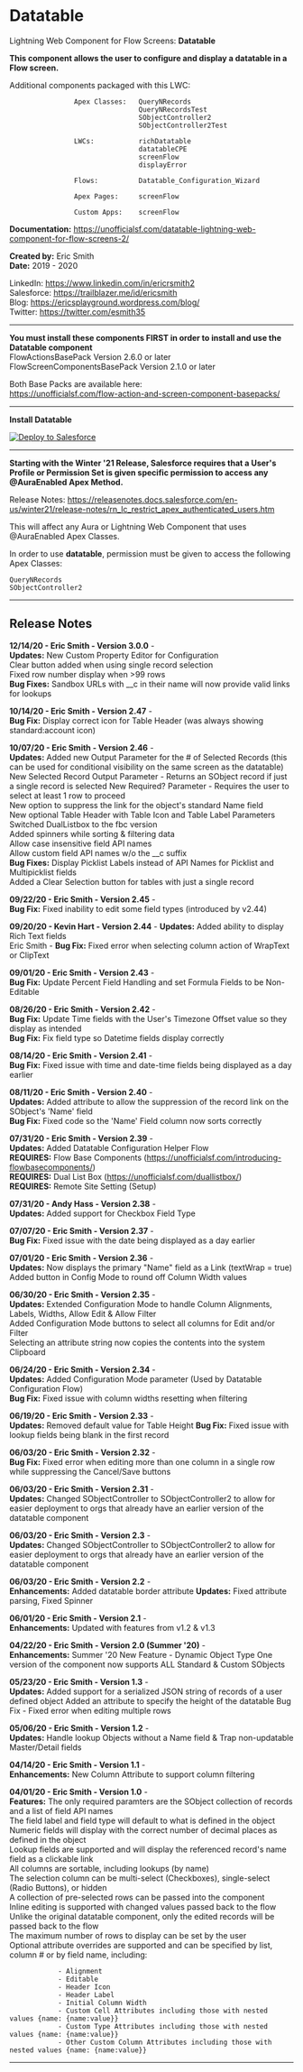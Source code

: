 # Datatable

Lightning Web Component for Flow Screens:       **Datatable**

**This component allows the user to configure and display a datatable in a Flow screen.**

Additional components packaged with this LWC:

                    Apex Classes:   QueryNRecords
                                    QueryNRecordsTest
                                    SObjectController2 
                                    SObjectController2Test

                    LWCs:           richDatatable
                                    datatableCPE
                                    screenFlow
                                    displayError

                    Flows:          Datatable_Configuration_Wizard

                    Apex Pages:     screenFlow

                    Custom Apps:    screenFlow          
                                                  
**Documentation:**  https://unofficialsf.com/datatable-lightning-web-component-for-flow-screens-2/ 
  
**Created by:**	Eric Smith  
**Date:**		2019 - 2020
  
LinkedIn: https://www.linkedin.com/in/ericrsmith2  
Salesforce: https://trailblazer.me/id/ericsmith  
Blog: https://ericsplayground.wordpress.com/blog/  
Twitter: https://twitter.com/esmith35  

---
**You must install these components FIRST in order to install and use  the Datatable component**     
FlowActionsBasePack Version 2.6.0 or later  
FlowScreenComponentsBasePack Version 2.1.0 or later  
  
Both Base Packs are available here:   
https://unofficialsf.com/flow-action-and-screen-component-basepacks/
  
---
**Install Datatable**  
   
<a href="https://githubsfdeploy.herokuapp.com">
  <img alt="Deploy to Salesforce"
       src="https://raw.githubusercontent.com/afawcett/githubsfdeploy/master/deploy.png">
</a>
 
---
**Starting with the Winter '21 Release, Salesforce requires that a User's Profile or Permission Set is given specific permission to access any @AuraEnabled Apex Method.**  

Release Notes: https://releasenotes.docs.salesforce.com/en-us/winter21/release-notes/rn_lc_restrict_apex_authenticated_users.htm  

This will affect any Aura or Lightning Web Component that uses @AuraEnabled Apex Classes.  

In order to use **datatable**, permission must be given to access the following Apex Classes:  

    QueryNRecords   
    SObjectController2  
    
---
## Release Notes
**12/14/20 -  Eric Smith -    Version 3.0.0** -  
            **Updates:**        New Custom Property Editor for Configuration  
                            Clear button added when using single record selection  
                            Fixed row number display when >99 rows  
            **Bug Fixes:**      Sandbox URLs with __c in their name will now provide valid links for lookups  

**10/14/20 -  Eric Smith -    Version 2.47** -  
            **Bug Fix:**        Display correct icon for Table Header (was always showing standard:account icon)
  
**10/07/20 -  Eric Smith -    Version 2.46** -  
            **Updates:**        Added new Output Parameter for the # of Selected Records 
                            (this can be used for conditional visibility on the same screen as the datatable)   
                            New Selected Record Output Parameter - Returns an SObject record if just a single record is selected 
                            New Required? Parameter - Requires the user to select at least 1 row to proceed  
                            New option to suppress the link for the object's standard Name field  
                            New optional Table Header with Table Icon and Table Label Parameters  
                            Switched DualListbox to the fbc version  
                            Added spinners while sorting & filtering data  
                            Allow case insensitive field API names  
                            Allow custom field API names w/o the __c suffix  
            **Bug Fixes:**      Display Picklist Labels instead of API Names for Picklist and Multipicklist fields  
                            Added a Clear Selection button for tables with just a single record
  
**09/22/20 -  Eric Smith -    Version 2.45** -  
            **Bug Fix:**        Fixed inability to edit some field types (introduced by v2.44)
  
**09/20/20 -  Kevin Hart -    Version 2.44** - 
            **Updates:**        Added ability to display Rich Text fields  
            Eric Smith -    **Bug Fix:** Fixed error when selecting column action of WrapText or ClipText  
                
**09/01/20 -  Eric Smith -    Version 2.43** -  
            **Bug Fix:**        Update Percent Field Handling and set Formula Fields to be Non-Editable  
              
**08/26/20 -  Eric Smith -    Version 2.42** -  
            **Bug Fix:**        Update Time fields with the User's Timezone Offset value so they display as intended  
            **Bug Fix:**        Fix field type so Datetime fields display correctly    
                
**08/14/20 -  Eric Smith -    Version 2.41** -     
            **Bug Fix:**        Fixed issue with time and date-time fields being displayed as a day earlier     
               
**08/11/20 -  Eric Smith -    Version 2.40** -  
            **Updates:**        Added attribute to allow the suppression of the record link on the SObject's 'Name' field  
            **Bug Fix:**        Fixed code so the 'Name' Field column now sorts correctly  
              
**07/31/20 -  Eric Smith -    Version 2.39** -   
            **Updates:**        Added Datatable Configuration Helper Flow  
            **REQUIRES:**       Flow Base Components (https://unofficialsf.com/introducing-flowbasecomponents/)  
            **REQUIRES:**       Dual List Box (https://unofficialsf.com/duallistbox/)   
            **REQUIRES:**       Remote Site Setting (Setup)
                  
**07/31/20 -  Andy Hass -     Version 2.38** -  
            **Updates:**        Added support for Checkbox Field Type
                
**07/07/20 -  Eric Smith -    Version 2.37** -    
            **Bug Fix:**        Fixed issue with the date being displayed as a day earlier   
              
**07/01/20 -  Eric Smith -    Version 2.36** -  
            **Updates:**        Now displays the primary "Name" field as a Link (textWrap = true)  
                            Added button in Config Mode to round off Column Width values  
              
**06/30/20 -  Eric Smith -    Version 2.35** -  
            **Updates:**        Extended Configuration Mode to handle Column Alignments, Labels, Widths, Allow Edit & Allow Filter  
                            Added Configuration Mode buttons to select all columns for Edit and/or Filter  
                            Selecting an attribute string now copies the contents into the system Clipboard  
                              
**06/24/20 -  Eric Smith -    Version 2.34** -  
            **Updates:**        Added Configuration Mode parameter (Used by Datatable Configuration Flow)  
            **Bug Fix:**        Fixed issue with column widths resetting when filtering  
  
**06/19/20 -  Eric Smith -    Version 2.33** -  
            **Updates:**        Removed default value for Table Height
            **Bug Fix:**        Fixed issue with lookup fields being blank in the first record                                                    
  
**06/03/20 -  Eric Smith -    Version 2.32** -  
            **Bug Fix:**        Fixed error when editing more than one column in a single row while suppressing the Cancel/Save buttons
  
**06/03/20 -  Eric Smith -    Version 2.31** -  
            **Updates:**        Changed SObjectController to SObjectController2 to allow for easier deployment to orgs 
                            that already have an earlier version of the datatable component    
                                                                                   
**06/03/20 -  Eric Smith -    Version 2.3** -  
            **Updates:**        Changed SObjectController to SObjectController2 to allow for easier deployment to orgs 
                            that already have an earlier version of the datatable component
  
**06/03/20 -  Eric Smith -    Version 2.2** -  
            **Enhancements:**   Added datatable border attribute
            **Updates:**        Fixed attribute parsing, Fixed Spinner
  
**06/01/20 -  Eric Smith -    Version 2.1** -  
            **Enhancements:**   Updated with features from v1.2 & v1.3                                                
  
**04/22/20 -  Eric Smith -    Version 2.0 (Summer '20)** -  
            **Enhancements:**   Summer '20 New Feature - Dynamic Object Type
                            One version of the component now supports ALL Standard & Custom SObjects
  
**05/23/20 -  Eric Smith -    Version 1.3** -  
            **Updates:**        Added support for a serialized JSON string of records of a user defined object
                            Added an attribute to specify the height of the datatable
                            Bug Fix - Fixed error when editing multiple rows           
  
**05/06/20 -  Eric Smith -    Version 1.2** -  
            **Updates:**        Handle lookup Objects without a Name field & 
                            Trap non-updatable Master/Detail fields
  
**04/14/20 -  Eric Smith -    Version 1.1** -  
            **Enhancements:**   New Column Attribute to support column filtering  
  
**04/01/20 -  Eric Smith -    Version 1.0** -  
**Features:**   The only required paramters are the SObject collection of records and a list of field API names  
            The field label and field type will default to what is defined in the object  
            Numeric fields will display with the correct number of decimal places as defined in the object  
            Lookup fields are supported and will display the referenced record's name field as a clickable link  
            All columns are sortable, including lookups (by name)  
            The selection column can be multi-select (Checkboxes), single-select (Radio Buttons), or hidden  
            A collection of pre-selected rows can be passed into the component  
            Inline editing is supported with changed values passed back to the flow  
            Unlike the original datatable component, only the edited records will be passed back to the flow  
            The maximum number of rows to display can be set by the user  
            Optional attribute overrides are supported and can be specified by list, column # or by field name, including:  

                - Alignment               
                - Editable
                - Header Icon
                - Header Label
                - Initial Column Width
                - Custom Cell Attributes including those with nested values {name: {name:value}}               
                - Custom Type Attributes including those with nested values {name: {name:value}}
                - Other Custom Column Attributes including those with nested values {name: {name:value}}
  
---

